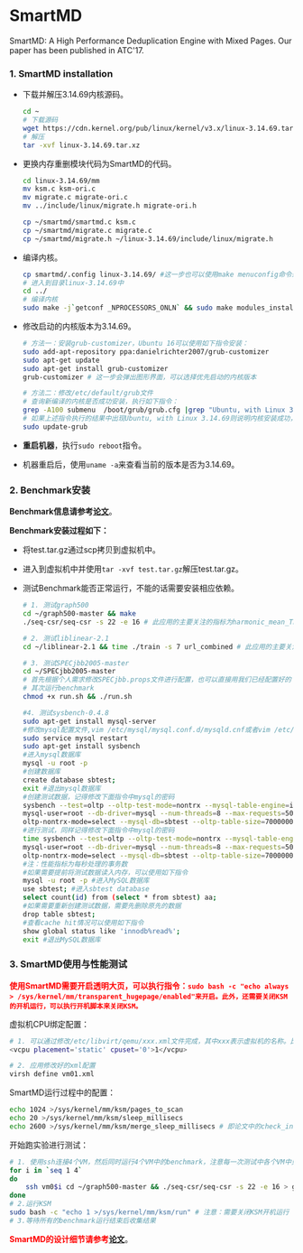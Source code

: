 # SmartMD
SmartMD: A High Performance Deduplication  Engine with Mixed Pages. Our paper has been published in ATC'17.


### 1. SmartMD installation

* 下载并解压3.14.69内核源码。

  ```bash
  cd ~
  # 下载源码
  wget https://cdn.kernel.org/pub/linux/kernel/v3.x/linux-3.14.69.tar.xz
  # 解压
  tar -xvf linux-3.14.69.tar.xz
  ```

* 更换内存重删模块代码为SmartMD的代码。

  ```bash
  cd linux-3.14.69/mm
  mv ksm.c ksm-ori.c 
  mv migrate.c migrate-ori.c
  mv ../include/linux/migrate.h migrate-ori.h
  
  cp ~/smartmd/smartmd.c ksm.c
  cp ~/smartmd/migrate.c migrate.c
  cp ~/smartmd/migrate.h ~/linux-3.14.69/include/linux/migrate.h
  ```

* 编译内核。

  ```bash
  cp smartmd/.config linux-3.14.69/ #这一步也可以使用make menuconfig命令来选择并生成配置，smartmd使用的是默认的内核配置
  # 进入到目录linux-3.14.69中
  cd ../
  # 编译内核
  sudo make -j`getconf _NPROCESSORS_ONLN` && sudo make modules_install -j`getconf _NPROCESSORS_ONLN` && sudo make install
  ```

* 修改启动的内核版本为3.14.69。

  ```bash
  # 方法一：安装grub-customizer，Ubuntu 16可以使用如下指令安装：
  sudo add-apt-repository ppa:danielrichter2007/grub-customizer
  sudo apt-get update
  sudo apt-get install grub-customizer
  grub-customizer # 这一步会弹出图形界面，可以选择优先启动的内核版本
  
  # 方法二：修改/etc/default/grub文件
  # 查询新编译的内核是否成功安装，执行如下指令：
  grep -A100 submenu  /boot/grub/grub.cfg |grep "Ubuntu, with Linux 3.14.69"
  # 如果上述指令执行的结果中出现Ubuntu, with Linux 3.14.69则说明内核安装成功，接下来设置启动内核为3.14.69，只需要将内容修改为图1所示。然后再继续执行如下指令：
  sudo update-grub
  ```

* **重启机器**，执行`sudo reboot`指令。

* 机器重启后，使用`uname -a`来查看当前的版本是否为3.14.69。

### 2. Benchmark安装

**Benchmark信息请参考[论文](https://www.usenix.org/conference/atc17/technical-sessions/presentation/guo-fan)**。

**Benchmark安装过程如下：**

* 将test.tar.gz通过scp拷贝到虚拟机中。

* 进入到虚拟机中并使用`tar -xvf test.tar.gz`解压test.tar.gz。

* 测试Benchmark能否正常运行，不能的话需要安装相应依赖。

  ```bash
  # 1. 测试graph500
  cd ~/graph500-master && make
  ./seq-csr/seq-csr -s 22 -e 16 # 此应用的主要关注的指标为harmonic_mean_TEPS，越大越好。
  
  # 2. 测试liblinear-2.1
  cd ~/liblinear-2.1 && time ./train -s 7 url_combined # 此应用的主要关注指标为运行时长，越短越好。
  
  # 3. 测试SPECjbb2005-master
  cd ~/SPECjbb2005-master 
  # 首先根据个人需求修改SPECjbb.props文件进行配置，也可以直接用我们已经配置好的
  # 其次运行benchmark
  chmod +x run.sh && ./run.sh
  
  #4. 测试sysbench-0.4.8
  sudo apt-get install mysql-server
  #修改mysql配置文件,vim /etc/mysql/mysql.conf.d/mysqld.cnf或者vim /etc/mysql/my.cnf，根据自己需求而定
  sudo service mysql restart
  sudo apt-get install sysbench
  #进入mysql数据库
  mysql -u root -p
  #创建数据库
  create database sbtest;
  exit #退出mysql数据库
  #创建测试数据，记得修改下面指令中mysql的密码
  sysbench --test=oltp --oltp-test-mode=nontrx --mysql-table-engine=innodb --
  mysql-user=root --db-driver=mysql --num-threads=8 --max-requests=5000000 --
  oltp-nontrx-mode=select --mysql-db=sbtest --oltp-table-size=7000000 --oltptable-name=sbtest --mysql-host=127.0.0.1 --mysqlsocket=/var/run/mysqld/mysqld.sock --mysql-password=123 prepare
  #进行测试，同样记得修改下面指令中mysql的密码
  time sysbench --test=oltp --oltp-test-mode=nontrx --mysql-table-engine=innodb --
  mysql-user=root --db-driver=mysql --num-threads=8 --max-requests=5000000 --
  oltp-nontrx-mode=select --mysql-db=sbtest --oltp-table-size=7000000 --oltptable-name=sbtest --mysql-host=127.0.0.1 --mysqlsocket=/var/run/mysqld/mysqld.sock --mysql-password=123 run
  #注：性能指标为每秒处理的事务数
  #如果需要提前将测试数据读入内存，可以使用如下指令
  mysql -u root -p #进入MySQL数据库
  use sbtest; #进入sbtest database
  select count(id) from (select * from sbtest) aa;
  #如果需要重新创建测试数据，需要先删除原先的数据
  drop table sbtest;
  #查看cache hit情况可以使用如下指令
  show global status like 'innodb%read%';
  exit #退出MySQL数据库
  ```

### 3. SmartMD使用与性能测试

**<font color='red'>使用SmartMD需要开启透明大页，可以执行指令：`sudo bash -c "echo always > /sys/kernel/mm/transparent_hugepage/enabled"来开启。此外，还需要关闭KSM的开机运行，可以执行开机脚本来关闭KSM。`</font>**

虚拟机CPU绑定配置：

```bash
# 1. 可以通过修改/etc/libvirt/qemu/xxx.xml文件完成，其中xxx表示虚拟机的名称。比如将vm01的vcpu绑定到物理core 0上，可以第13内容如下，而其他内容无需改动:
<vcpu placement='static' cpuset='0'>1</vcpu> 

# 2. 应用修改好的xml配置
virsh define vm01.xml
```

SmartMD运行过程中的配置：

```bash
echo 1024 >/sys/kernel/mm/ksm/pages_to_scan
echo 20 >/sys/kernel/mm/ksm/sleep_millisecs
echo 2600 >/sys/kernel/mm/ksm/merge_sleep_millisecs # 即论文中的check_interval
```

开始跑实验进行测试：

```bash
# 1. 使用ssh连接4个VM，然后同时运行4个VM中的benchmark，注意每一次测试中各个VM中只运行1个benchmark且各个VM运行相同的benchmark，此处以graph500为例，可以使用类似下面的脚本：
for i in `seq 1 4`
do
	ssh vm0$i cd ~/graph500-master && ./seq-csr/seq-csr -s 22 -e 16 > graph.out
done
# 2.运行KSM
sudo bash -c "echo 1 >/sys/kernel/mm/ksm/run" # 注意：需要关闭KSM开机运行
# 3.等待所有的benchmark运行结束后收集结果
```

**<font color='red'>SmartMD的设计细节请参考[论文](https://www.usenix.org/conference/atc17/technical-sessions/presentation/guo-fan)</font>**。

